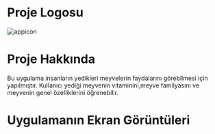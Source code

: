 # Proje Logosu

![appicon](https://user-images.githubusercontent.com/60935995/105430468-a2a2df00-5c64-11eb-8375-987322d0f94f.png)

# Proje Hakkında
Bu uygulama insanların yedikleri meyvelerin faydalarını görebilmesi için yapılmıştır. Kullanıcı yediği meyvenin vitaminini,meyve familyasını ve meyvenin genel özelliklerini öğrenebilir.

# Uygulamanın Ekran Görüntüleri

